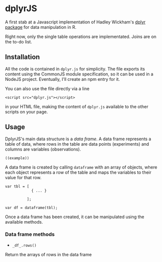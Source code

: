 
# dplyrJS

A first stab at a Javascript implementation of Hadley Wickham's [dplyr
package](https://github.com/hadley/dplyr) for data manipulation in R.

Right now, only the single table operations are implementated. Joins
are on the to-do list.


## Installation

All the code is contained in `dplyr.js` for simplicity. The file
exports its content using the CommonJS module specification, so it can
be used in a NodeJS project. Eventually, I'll create an npm entry for it. 

You can also use the file directly via a line 

    <script src="dplyr.js"></script>

in your HTML file, making the content of `dplyr.js` available to the
other scripts on your page.


## Usage

DplyrJS's main data structure is a _data frame_. A data frame
represents a table of data, where rows in the table are data points
(experiments) and columns are variables (observations). 

    ((example))

A data frame is created by calling `dataframe` with an array of
objects, where each object represents a row of the table and maps the
variables to their value for that row.

    var tbl = [ 
                { ... }
                       
              ];

    var df = dataframe(tbl);

Once a data frame has been created, it can be manipulated using the
available methods.

### Data frame methods

* `_df_.rows()`

Return the arrays of rows in the data frame

